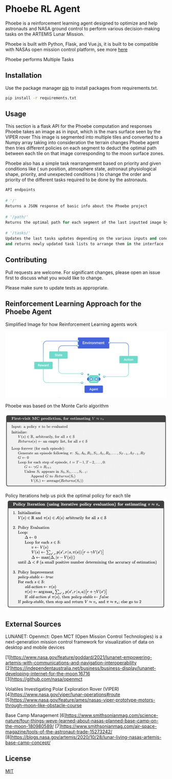 # Phoebe RL Agent 

Phoebe is a reinforcement learning agent designed to optimize and help astronauts and NASA ground control to perform various decision-making tasks on the ARTEMIS Lunar Mission. 

Phoebe is built with Python, Flask, and Vue.js, it is built to be compatible with NASAs open mission control platform, see more [here](https://github.com/nasa/openmct)

Phoebe performs Multiple Tasks 

## Installation

Use the package manager [pip](https://pip.pypa.io/en/stable/) to install packages from requirements.txt.

```bash
pip install -r requirements.txt
```

## Usage

This section is a flask API for the Phoebe computation and responses 
Phoebe takes an image as in input, which is the mars surface seen by the VIPER rover 
This image is segmented into multiple tiles and converted to a Numpy array taking into consideration the terrain changes 
Phoebe agent then tries different policies on each segment to deduct the optimal path between each tile on that image corresponding to the moon surface zones. 


Phoebe also has a simple task rearrangement based on priority and given conditions like ( sun position, atmosphere state, astronaut physiological shape, priority, and unexpected conditions ) to change the order and priority of the different tasks required to be done by the astronauts. 

```python
API endpoints

# '/'
Returns a JSON response of basic info about the Phoebe project

# '/path/'
Returns the optimal path for each segment of the last inputted image by the VIPER rover

# '/tasks/'
Updates the last tasks updates depending on the various inputs and conditions given 
and returns newly updated task lists to arrange them in the interface
```

## Contributing

Pull requests are welcome. For significant changes, please open an issue first
to discuss what you would like to change.

Please make sure to update tests as appropriate.

## Reinforcement Learning Approach for the Phoebe Agent
Simplified Image for how Reinforcement Learning agents work 

<img src="files\moon_sun_positions\images\rl.jpg" alt="RL" title="Reinforcment Learning simplified">

Phoebe was based on the Monte Carlo algorithm

<img src="files\moon_sun_positions\images\monte-carlo.png" alt="Algorithm" title="Monte-Carlo">

Policy Iterations help us pick the optimal policy for each tile
<img src="files\moon_sun_positions\images\policy_iter.png" alt="Policy" title="Policy Iterations">


## External Sources 

LUNANET:
Openmct:
Open MCT (Open Mission Control Technologies) is a next-generation mission control framework for visualization of data on desktop and mobile devices

[1]https://www.nasa.gov/feature/goddard/2021/lunanet-empowering-artemis-with-communications-and-navigation-interoperability
[2]https://independentaustralia.net/business/business-display/lunanet-developing-internet-for-the-moon,16716
[3]https://github.com/nasa/openmct

Volatiles Investigating Polar Exploration Rover (VIPER)
[4]https://www.nasa.gov/viper/lunar-operations#route
[5]https://www.nasa.gov/feature/ames/nasas-viper-prototype-motors-through-moon-like-obstacle-course

Base Camp Management
[6]https://www.smithsonianmag.com/science-nature/four-things-weve-learned-about-nasas-planned-base-camp-on-the-moon-180980589/
[7]https://www.smithsonianmag.com/air-space-magazine/tools-of-the-astronaut-trade-15273242/
[8]https://blogs.nasa.gov/artemis/2020/10/28/lunar-living-nasas-artemis-base-camp-concept/

## License

[MIT](https://choosealicense.com/licenses/mit/)
